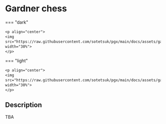 # Gardner chess

=== "dark" 

    <p align="center">
    <img src="https://raw.githubusercontent.com/sotetsuk/pgx/main/docs/assets/gardner_chess_dark.gif" width="30%">
    </p>

=== "light" 

    <p align="center">
    <img src="https://raw.githubusercontent.com/sotetsuk/pgx/main/docs/assets/gardner_chess_light.gif" width="30%">
    </p>
    
## Description

TBA